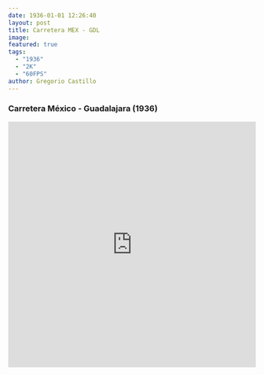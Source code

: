 ```yaml
---
date: 1936-01-01 12:26:40
layout: post
title: Carretera MEX - GDL 
image: 
featured: true
tags:
  - "1936"
  - "2K"
  - "60FPS"
author: Gregorio Castillo
---
```


### Carretera México - Guadalajara (1936)

<iframe width="100%" height="500wh" src="https://www.youtube.com/embed/qAwcTELvqlo" title="YouTube video player" frameborder="0" allow="accelerometer; autoplay; clipboard-write; encrypted-media; gyroscope; picture-in-picture" allowfullscreen></iframe>